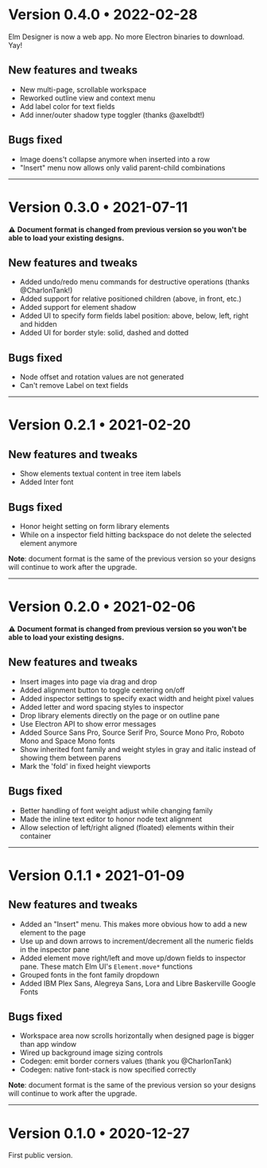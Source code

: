 # Version 0.4.0 • 2022-02-28

Elm Designer is now a web app. No more Electron binaries to download. Yay!

## New features and tweaks

* New multi-page, scrollable workspace
* Reworked outline view and context menu
* Add label color for text fields
* Add inner/outer shadow type toggler (thanks @axelbdt!)

## Bugs fixed 

* Image doens't collapse anymore when inserted into a row
* "Insert" menu now allows only valid parent-child combinations

--- 

# Version 0.3.0 • 2021-07-11

⚠️ **Document format is changed from previous version so you won't be able to load your existing designs.**

## New features and tweaks

* Added undo/redo menu commands for destructive operations (thanks @CharlonTank!)
* Added support for relative positioned children (above, in front, etc.)
* Added support for element shadow
* Added UI to specify form fields label position: above, below, left, right and hidden
* Added UI for border style: solid, dashed and dotted

## Bugs fixed 

* Node offset and rotation values are not generated 
* Can't remove Label on text fields

---

# Version 0.2.1 • 2021-02-20

## New features and tweaks

* Show elements textual content in tree item labels
* Added Inter font

## Bugs fixed 

* Honor height setting on form library elements
* While on a inspector field hitting backspace do not delete the selected element anymore

**Note**: document format is the same of the previous version so your designs will continue to work after the upgrade.

---

# Version 0.2.0 • 2021-02-06

⚠️ **Document format is changed from previous version so you won't be able to load your existing designs.**

## New features and tweaks

* Insert images into page via drag and drop
* Added alignment button to toggle centering on/off
* Added inspector settings to specify exact width and height pixel values
* Added letter and word spacing styles to inspector
* Drop library elements directly on the page or on outline pane
* Use Electron API to show error messages
* Added Source Sans Pro, Source Serif Pro, Source Mono Pro, Roboto Mono and Space Mono fonts
* Show inherited font family and weight styles in gray and italic instead of showing them between parens
* Mark the 'fold' in fixed height viewports

## Bugs fixed 

* Better handling of font weight adjust while changing family  
* Made the inline text editor to honor node text alignment
* Allow selection of left/right aligned (floated) elements within their container

---

# Version 0.1.1 • 2021-01-09

## New features and tweaks

* Added an "Insert" menu. This makes more obvious how to add a new element to the page 
* Use up and down arrows to increment/decrement all the numeric fields in the inspector pane
* Added element move right/left and move up/down fields to  inspector pane. These match Elm UI's `Element.move*` functions
* Grouped fonts in the font family dropdown
* Added IBM Plex Sans, Alegreya Sans, Lora and Libre Baskerville Google Fonts
 
## Bugs fixed 

* Workspace area now scrolls horizontally when designed page is bigger than app window
* Wired up background image sizing controls
* Codegen: emit border corners values (thank you @CharlonTank) 
* Codegen: native font-stack is now specified correctly 

**Note**: document format is the same of the previous version so your designs will continue to work after the upgrade.

---

# Version 0.1.0 • 2020-12-27

First public version.

